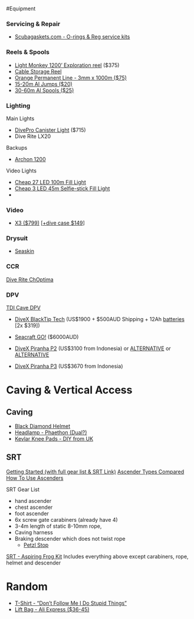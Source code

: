 #Equipment

### Servicing & Repair
* [Scubagaskets.com - O-rings & Reg service kits](https://scubagaskets.com/)

### Reels & Spools
* [Light Monkey 1200’ Exploration reel](https://www.onlinedivegear.com.au/products/light-monkey-primary-reel-1200) ($375)
* [Cable Storage Reel](https://www.bunnings.com.au/click-15m-cable-storage-wheel_p0215797)
* [Orange Permanent Line - 3mm x 1000m ($75)](https://www.splicingandcutting.com.au/rope_products/throw-line-cord-braided-orange-polyethylene-3mm-x-1000m/)
* [15-20m Al Jumps ($20)](https://www.aliexpress.com/item/4001099510388.html) 
* [30-60m Al Spools ($25)](https://www.aliexpress.com/item/1005003162866176.html)

### Lighting
Main Lights
* [DivePro Canister Light](https://varuste.net/en/p99606/divepro-cl4200) ($715) 
* Dive Rite LX20

Backups
* [Archon 1200](https://au.lightmalls.com/professional-archon-v10s-diving-torch-1-cree-xm-l-u2-led-860-lumens-3-modes-diving-light-flashlight-1-18650-not-include-black-color)

Video Lights
* [Cheap 27 LED 100m Fill Light](https://www.ebay.com.au/itm/353998099665)
* [Cheap 3 LED 45m Selfie-stick Fill Light](https://www.aliexpress.com/item/1005003800239793.html)
* 

### Video
* [X3 ($799)](https://store.insta360.com/product/x3?c=2118&from=nav) [[+dive case $149](https://store.insta360.com/product/x3_dive_case?c=2113)]

### Drysuit 
* [Seaskin](https://www.seaskin.co.uk/)

### CCR
[Dive Rite ChOptima](https://deepblueventures.com.au/rebreather/optima-cm-ccr)

### DPV
[TDI Cave DPV](https://www.tdisdi.com/tdi/get-certified/tdi-dpv-cave-diver/)

* [DiveX BlackTip Tech](https://dive-xtras.com/products/tech-blacktip) (US$1900 + $500AUD Shipping + 12Ah [batteries](https://www.bunnings.com.au/dewalt-18-54v-12-0ah-xr-flexvolt-battery_p0079389) [2x $319])

* [Seacraft GO!](https://seacraft.eu/products/scooters/go/) ($6000AUD)
* [DiveX Piranha P2](https://www.sport-instruments.com/product/divex-piranha-p2/#) (US$3100 from Indonesia) or [ALTERNATIVE](https://terminalmarine.com/diving-equipment/197-dive-x-piranha-p2-dive-scooter.html) or [ALTERNATIVE](https://www.sportindopratama.com/product/divex-piranha-p2/)
* [DiveX Piranha P3](https://www.sport-instruments.com/product/divex-piranha-p3/) (US$3670 from Indonesia)

# Caving & Vertical Access

## Caving

* [Black Diamond Helmet](https://www.amazon.com/Black-Diamond-Climbing-Helmet-Denim/dp/B07KXZ133N/ref=sr_1_2?keywords=Black+Diamond+Equipment+Half+Dome+Helmet&qid=1668566757&sr=8-2)
* [Headlamp - Phaethon (Dual?)](http://www.phaethoncavinglight.com/phaethon.html)
* [Kevlar Knee Pads - DIY from UK](https://www.ebay.com.au/itm/KNEE-PADS-FOR-DIY-FITTING-PAIR-/393570369670)

## SRT
[Getting Started (with full gear list & SRT Link)](https://caving.org.nz/pmwiki/pmwiki.php/Information/GettingStarted) 
[Ascender Types Compared](https://blog.weighmyrack.com/every-ascender-type-compared/)
[How To Use Ascenders](https://climbingcall.com/how-to-use-ascendsers/)

SRT Gear List

* hand ascender 
* chest ascender 
* foot ascender
* 6x screw gate carabiners (already have 4)
* 3-4m length of static 8-10mm rope, 
* Caving harness
* Braking descender which does not twist rope
  * [Petzl Stop](https://www.aspiring.co.nz/product/petzl-stop-descender/)

[SRT - Aspiring Frog Kit](https://aspiringsafety.com.au/product/srt-kit-frog-assembly-climbing-kit/) 
Includes everything above except carabiners, rope, helmet and descender

# Random

* [T-Shirt - “Don’t Follow Me I Do Stupid Things”](https://teechip.com/01cave-diving) 
* [Lift Bag - Ali Express ($36-45)](https://www.aliexpress.com/item/4001101513566.html)
